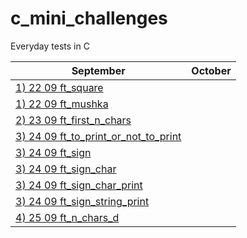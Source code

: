 # c_mini_challenges
Everyday tests in C

September| October |
-------------|-------------|
[1) 22 09 ft_square](https://github.com/Ysoroko/c_mini_challenges/blob/main/1_22_09_ft_square.MD) |  |
[1) 22 09 ft_mushka](https://github.com/Ysoroko/c_mini_challenges/blob/main/1_22_09_ft_mushka.MD) |  |
[2) 23 09 ft_first_n_chars](https://github.com/Ysoroko/c_mini_challenges/blob/main/2_23_09_ft_first_n_chars.MD) | |
[3) 24 09 ft_to_print_or_not_to_print](https://github.com/Ysoroko/c_mini_challenges/blob/main/3_24_09_ft_to_print_or_not_to_print.MD) | |
[3) 24 09 ft_sign](https://github.com/Ysoroko/c_mini_challenges/blob/main/3_24_09_ft_sign.MD) | |
[3) 24 09 ft_sign_char](https://github.com/Ysoroko/c_mini_challenges/blob/main/3_24_09_ft_sign_char.MD) | |
[3) 24 09 ft_sign_char_print](https://github.com/Ysoroko/c_mini_challenges/blob/main/3_24_09_ft_sign_char_print.MD) | |
[3) 24 09 ft_sign_string_print](https://github.com/Ysoroko/c_mini_challenges/blob/main/3_24_09_ft_sign_string_print.MD) | |
[4) 25 09 ft_n_chars_d](https://github.com/Ysoroko/c_mini_challenges/blob/main/4_25_09_ft_n_chars_d.MD) | |

